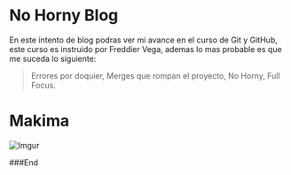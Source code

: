 # No Horny Blog
En este intento de blog podras ver mi avance en el curso de Git y GitHub, este curso es instruido por Freddier Vega, ademas lo mas probable es que me suceda lo siguiente:

>Errores por doquier,
>Merges que rompan el proyecto,
>No Horny,
>Full Focus.

# Makima 

![Imgur](https://i.imgur.com/HovMhPl.jpeg)

###End
